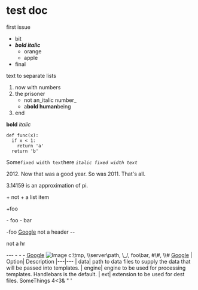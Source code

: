 
# test doc
first issue



   * bit
   * _**bold italic**_
      * orange
      * apple
   * final


text to separate lists



   1. now with numbers
   1. the prisoner
      * not an_italic number_
      * a**bold human**being
   1. end


**bold**
_italic_



```
def func(x):
  if x < 1:
    return 'a'
  return 'b'
```


Some`fixed width text`here
_`italic fixed width text`_

2012\. Now that was a good year\. So was 2011\. That's all\.

3\.14159 is an approximation of pi\.

\+ not \+ a list item

\+foo

\- foo \- bar

\-foo
[Google](http://google.com)
not a header
\-\-

not a hr

\-\-\-
\- \- \-
[Google](http://google.com)
![Image](https://www.w3schools.com/css/paris.jpg)
c:\\tmp, \\\\server\\path, \\_/, foo\\bar, #\\#, \\\\#
[Google](http://google.com)
| Option| Description
|---|---
| data| path to data files to supply the data that will be passed into templates\.
| engine| engine to be used for processing templates\. Handlebars is the default\.
| ext| extension to be used for dest files\.
 SomeThings 4<3& " '
